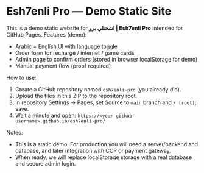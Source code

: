 # Esh7enli Pro — Demo Static Site
This is a demo static website for **اشحنلي برو | Esh7enli Pro** intended for GitHub Pages.
Features (demo):
- Arabic + English UI with language toggle
- Order form for recharge / internet / game cards
- Admin page to confirm orders (stored in browser localStorage for demo)
- Manual payment flow (proof required)

How to use:
1. Create a GitHub repository named `esh7enli-pro` (you already did).
2. Upload the files in this ZIP to the repository root.
3. In repository Settings → Pages, set Source to `main` branch and `/ (root)`; save.
4. Wait a minute and open: `https://<your-github-username>.github.io/esh7enli-pro/`

Notes:
- This is a static demo. For production you will need a server/backend and database, and later integration with CCP or payment gateway.
- When ready, we will replace localStorage storage with a real database and secure admin login.
